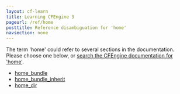 ```yaml
---
layout: cf-learn
title: Learning CFEngine 3
pageurl: /ref/home
posttitle: Reference disambiguation for 'home'
navsection: none
---
```


The term 'home' could refer to several sections in the documentation. Please choose one below, or
[search the CFEngine documentation for 'home'](http://cfengine.com/docs/latest/search.html?q=home).

- [home_bundle](http://cfengine.com/docs/latest/reference-promise-types-users.html#home_bundle)
- [home_bundle_inherit](http://cfengine.com/docs/latest/reference-promise-types-users.html#home_bundle_inherit)
- [home_dir](http://cfengine.com/docs/latest/reference-promise-types-users.html#home_dir)
